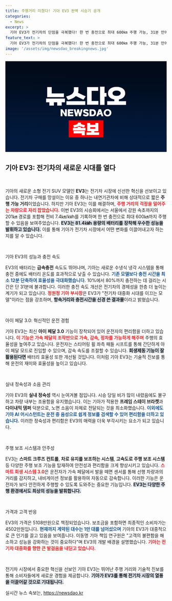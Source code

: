 ```yaml
---
title: 주행거리 미쳤다! 기아 EV3 완벽 시승기 공개
categories:
  - News
excerpt: >
  기아 EV3가 전기차의 단점을 극복했다! 한 번 충전으로 최대 600㎞ 주행 가능, 31분 만에 배터리 80% 충전. 새롭게 적용된 아이 페달 3.0과 AI 어시스턴트까지! 전기차 대중화의 선두주자로 나선 EV3의 매력을 살펴보세요!
feature_text: >
  기아 EV3가 전기차의 단점을 극복했다! 한 번 충전으로 최대 600㎞ 주행 가능, 31분 만에 배터리 80% 충전. 새롭게 적용된 아이 페달 3.0과 AI 어시스턴트까지! 전기차 대중화의 선두주자로 나선 EV3의 매력을 살펴보세요!
image: '/assets/img/newsdao_breakingnews.jpg'
---
```


<p><img src="/assets/img/newsdao_breakingnews.jpg" alt="pcversion 속보" /></p>

<h2 data-ke-size="size26">기아 EV3: 전기차의 새로운 시대를 열다</h2>

<p data-ke-size="size16">&nbsp;</p>

<p>기아의 새로운 소형 전기 SUV 모델인 <strong>EV3</strong>는 전기차 시장에 신선한 혁신을 선보이고 있습니다. 전기차 구매를 망설이는 이유 중 하나는 내연기관차에 비해 상대적으로 짧은 <b>주행 가능 거리</b>이었습니다. 하지만 기아 EV3는 이를 해결하며, <b><span style="color: #ee2323;">주행 거리의 걱정을 덜어주는 차량으로 자리 잡았습니다.</span></b> 이번 EV3의 시승회에서는 서울에서 강원 속초까지의 201㎞ 경로를 포함해 전비 7.4㎞/㎾h를 기록하며 한 번 충전으로 최대 600㎞까지 주행할 수 있음을 보여주었습니다. <b><span style="background-color: #21538527;">EV3는 81.4㎾h 용량의 배터리를 장착해 우수한 성능을 발휘하고 있습니다.</span></b> 이를 통해 기아가 전기차 시장에서 어떤 변화를 이끌어내고자 하는지를 알 수 있습니다.</p>

<p data-ke-size="size16">&nbsp;</p>

<p>기아 EV3의 성능과 충전 속도</p>

<p>EV3의 배터리는 <b>급속충전</b> 속도도 뛰어나며, 기아는 새로운 수냉식 냉각 시스템을 통해 충전 중에도 배터리 온도를 효과적으로 낮출 수 있습니다. <b><span style="color: #1a5490;">기존 모델보다 충전 시간을 최소 12분 단축하여 효율성을 극대화했습니다.</span></b> 10%에서 80%까지 충전하는 데 걸리는 시간은 단 31분에 불과합니다. 이러한 충전 속도 개선은 전기차의 경제성을 한층 더 높이는 계기가 되고 있습니다. <b><span style="color: #ee2323;">정원정 기아 부사장</span></b>은 EV3가 "전기차 대중화 시대를 이끄는 모델"이라는 점을 강조하며, <b><span style="background-color: #21538527;">항속거리와 충전시간을 신경 쓴 결과물</span></b>이라고 밝혔습니다.</p>

<p data-ke-size="size16">&nbsp;</p>

<p>아이 페달 3.0: 혁신적인 운전 경험</p>

<p>기아 EV3는 최신 <strong>아이 페달 3.0</strong> 기능이 장착되어 있어 운전자의 편리함을 더하고 있습니다. <b><span style="color: #ee2323;">이 기능은 가속 페달의 조작만으로 가속, 감속, 정차를 가능하게 해주며</span></b> 주행의 효율성을 높여주고 있습니다. 운전자는 스티어링 휠 좌측 패들 시프트를 통해 간단하게 아이 페달 모드로 진입할 수 있으며, 감속 속도를 조절할 수 있습니다. <b><span style="background-color: #21538527;">회생제동 기능이 잘 활용된다면</span></b> 배터리 효율성 또한 개선될 것입니다. 이처럼 기아 EV3는 기술적 진보를 통해 운전의 재미와 효율성을 높이고 있습니다.</p>

<p data-ke-size="size16">&nbsp;</p>

<p>실내 정숙성과 소음 관리</p>

<p>기아 EV3의 <strong>실내 정숙성</strong> 역시 눈여겨볼 점입니다. 시승 당일 비가 많이 내렸음에도 불구하고 차량 내부는 조용함을 유지했습니다. 이는 기아가 적용한 <b>프레임 스테이 브라켓</b>과 <b>다이내믹 댐퍼</b> 덕분으로, 노면 소음이 차체로 전달되는 것을 최소화했습니다. <b><span style="color: #1a5490;">이외에도 기아 AI 어시스턴트는 운전 중 음성으로 쉽게 정보를 검색할 수 있어 편리함을 더하고 있습니다.</span></b> 이러한 정숙성과 편리함은 EV3의 매력을 더욱 부각시키는 요소가 되고 있습니다.</p>

<p data-ke-size="size16">&nbsp;</p>

<p>주행 보조 시스템과 안주성</p>

<p>EV3는 <strong>스마트 크루즈 컨트롤</strong>, <strong>차로 유지를 보조하는 시스템</strong>, <strong>고속도로 주행 보조 시스템</strong> 등 다양한 주행 보조 기능을 탑재하여 안전성과 편리함을 크게 향상시키고 있습니다. <b><span style="color: #ee2323;">스마트 회생 시스템 3.0</span></b>은 운전자가 가속 페달에서 발을 떼면 센서를 통해 선행 차량과의 거리를 감지하고, 내비게이션 정보를 활용하여 자동으로 감속합니다. 이러한 기능은 운전자가 보다 안전하게 주행할 수 있도록 도와주는 중요한 기능입니다. <b><span style="background-color: #21538527;">EV3는 다양한 주행 환경에서도 최상의 성능을 발휘합니다.</span></b></p>

<p data-ke-size="size16">&nbsp;</p>

<p>가격과 고객 반응</p>

<p>EV3의 가격은 5108만원으로 책정되었습니다. 보조금을 포함하면 최종적인 소비자가는 4502만원입니다. <b><span style="color: #1a5490;">현재까지 계약된 대수는 1만 대를 넘어섰으며</span></b> 기아의 EV3가 대중적으로 큰 인기를 끌고 있음을 보여줍니다. 이동명 기아 책임 연구원은 "고객의 불편함을 해소하고 성능을 강화하는 것이 중요하다"며 EV3의 개발 배경을 설명했습니다. <b><span style="color: #ee2323;">기아는 전기차 대중화를 향한 큰 발걸음을 내딛고 있습니다.</span></b></p>

<p data-ke-size="size16">&nbsp;</p>

<p>전기차 시장에서 중요한 혁신을 선보인 기아 EV3는 뛰어난 주행 거리와 기술적 진보를 통해 소비자들에게 새로운 경험을 제공합니다. <b><span style="background-color: #21538527;">기아가 EV3를 통해 전기차 시장의 열풍을 이끌어갈 것으로 기대됩니다.</span></b></p>
실시간 뉴스 속보는, <a href="https://newsdao.kr" rel="dofollow">https://newsdao.kr</a>


